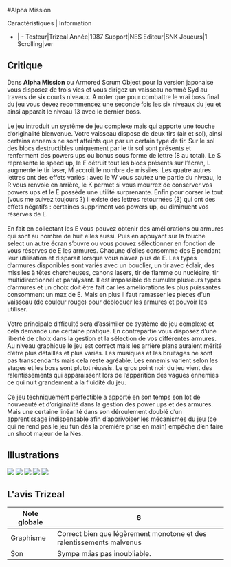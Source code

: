 #Alpha Mission

Caractéristiques | Information
- | -
Testeur|Trizeal
Année|1987
Support|NES
Editeur|SNK
Joueurs|1
Scrolling|ver

## Critique
Dans <b>Alpha Mission</b> ou Armored Scrum Object pour la version japonaise vous disposez de trois vies et vous dirigez un vaisseau nommé Syd au travers de six courts niveaux. A noter que pour combattre le vrai boss final du jeu vous devez recommencez une seconde fois les six niveaux du jeu et ainsi apparaît le niveau 13 avec le dernier boss.<br/><br/>Le jeu introduit un système de jeu complexe mais qui apporte une touche d’originalité bienvenue. Votre vaisseau dispose de deux tirs (air et sol), ainsi certains ennemis ne sont atteints que par un certain type de tir. Sur le sol des blocs destructibles uniquement par le tir sol sont présents et renferment des powers ups ou bonus sous forme de lettre (8 au total). Le S représente le speed up, le F détruit tout les blocs présents sur l’écran, L augmente le tir laser, M accroit le nombre de missiles. Les quatre autres lettres ont des effets variés : avec le W vous sautez une partie du niveau, le R vous renvoie en arrière, le K permet si vous mourrez de conserver vos powers ups et le E possède une utilité surprenante. Enfin pour corser le tout (vous me suivez toujours ?) il existe des lettres retournées (3) qui ont des effets négatifs : certaines suppriment vos powers up, ou diminuent vos réserves de E.<br/><br/>En fait en collectant les E vous pouvez obtenir des améliorations ou armures qui sont au nombre de huit elles aussi. Puis en appuyant sur la touche select un autre écran s’ouvre ou vous pouvez sélectionner en fonction de vous réserves de E les armures. Chacune d’elles consomme des E pendant leur utilisation et disparait lorsque vous n’avez plus de E. Les types d’armures disponibles sont variés avec un bouclier, un tir avec éclair, des missiles à têtes chercheuses, canons lasers, tir de flamme ou nucléaire, tir multidirectionnel et paralysant. Il est impossible de cumuler plusieurs types d’armures et un choix doit être fait car les améliorations les plus puissantes consomment un max de E. Mais en plus il faut ramasser les pieces d'un vaisseau (de couleur rouge) pour débloquer les armures et pouvoir les utiliser.<br/><br/>Votre principale difficulté sera d’assimiler ce système de jeu complexe et cela demande une certaine pratique. En contrepartie vous disposez d’une liberté de choix dans la gestion et la sélection de vos différentes armures. Au niveau graphique le jeu est correct mais les arrière plans auraient mérité d’être plus détaillés et plus variés. Les musiques et les bruitages ne sont pas transcendants mais cela reste agréable. Les ennemis varient selon les stages et les boss sont plutot réussis. Le gros point noir du jeu vient des ralentissements qui apparaissent lors de l’apparition des vagues ennemies ce qui nuit grandement à la fluidité du jeu.<br/><br/>Ce jeu techniquement perfectible a apporté en son temps son lot de nouveauté et d’originalité dans la gestion des power ups et des armures. Mais une certaine linéarité dans son déroulement doublé d’un apprentissage indispensable afin d’apprivoiser les mécanismes du jeu (ce qui ne rend pas le jeu fun dés la première prise en main) empêche d’en faire un shoot majeur de la Nes. 

## Illustrations
![](http://www.shmup.com/images/thumbs/img_fiche_1_1179.png)
![](http://www.shmup.com/images/thumbs/img_fiche_2_1179.png)
![](http://www.shmup.com/images/thumbs/img_fiche_3_1179.png)
![](http://www.shmup.com/images/thumbs/img_fiche_4_1179.png)
![](http://www.shmup.com/images/thumbs/)

## L'avis Trizeal
Note globale|6
-|-
Graphisme|Correct bien que légèrement monotone et des ralentissements malvenus
Son|Sympa m:ias pas inoubliable.
